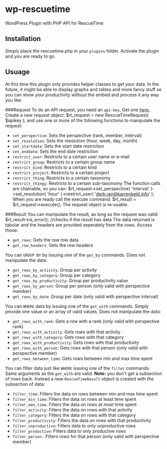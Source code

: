 wp-rescuetime
====================

WordPress Plugin with PHP API for RescueTime

Installation
--------------------
Simply place the rescuetime.php in your `plugins` folder. Activate the plugin and you are ready to go.

Usuage
--------------------
At this time this plugin only provides helper classes to get your data. In the future, it might be able
to display graphs and tables and more fancy stuff so you can show your productivity without the embed
and process it any way you like.

###Request
To do an API request, you need an `api-key`. Get one [here](https://www.rescuetime.com/anapi/setup)..
Create a new request object:
		$rt_request = new RescueTimeRequest( $apikey );
and use one or more of the following functions to manipulate the request:
- `set_perspective`: Sets the perspective (rank, member, interval)
- `set_resolution`: Sets the resolution (hour, week, day, month)
- `set_startdate`: Sets the start date restriction
- `set_enddate`: Sets the end date restriction 
- `restrict_user`: Restricts to a certain user name or e-mail
- `restrict_group`: Restricts to a certain group name
- `restrict_kind`: Restricts to a certain kind
- `restrict_project`: Restricts to a certain project
- `restrict_thing`: Restricts to a certain taxonomy
- `restrict_thingy`: Restricts to a certain sub-taxonomy
The function calls are chainable, so you can:
		$rt_request->set_perspective( 'interval' )->set_resolution( 'hour' )->restrict_user( 'derk-jan@karrenbeld.info' );
When you are ready call the execute command:
		$rt_result = $rt_request->execute();
The request object is re-usable.
		
###Result
You can manipulate the result, as long as the request was valid:
		$rt_result->is_error(); //checks if the result has data
The data returned is tabular and the headers are provided seperately from the rows. Access those:
- `get_rows`: Gets the raw row data
- `get_row_headers`: Gets the row headers

You can `GROUP BY` by issuing one of the `get_by` commands. Does not manipulate the data:
- `get_rows_by_activity`: Group per activity
- `get_rows_by_category`: Group per category
- `get_rows_by_productivity`: Group per productivity value
- `get_rows_by_person`: Group per person (only valid with perspective member)
- `get_rows_by_date`: Group per date (only valid with perspective interval)

You can `WHERE` data by issuing one of the `get_with` commands. Simply provide one value or an array of valid values. Does not manipulate the data:
- `get_rows_with_rank`: Gets a row with a rank (only valid with perspective rank)
- `get_rows_with_activity`: Gets rows with that activity
- `get_rows_with_category`: Gets rows with that category
- `get_rows_with_productivity`: Gets rows with that productivity
- `get_rows_with_person`: Gets rows with that person (only valid with perspective member)
- `get_rows_between_time`: Gets rows between min and max time spent

You can filter data just like `WHERE` issuing one of the `filter` commands. Same arguments as the `get_with` are valid. **Note:** you don't get a subsection of rows back. Instead a new `RescueTimeResult` object is created with the subsection of data:
- `filter_time`: Filters the data on rows between min and max time spent
- `filter_min_time`: Filters the data on rows at least time spent
- `filter_max_time`: Filters the data on rows at most time spent
- `filter_activity`: Filters the data on rows with that activity
- `filter_category`: Filters the data on rows with that category
- `filter_productivity`: Filters the data on rows with that productivity
- `filter_unproductive`: Filters data to only unproductive rows
- `filter_productive`: Filters data to only productive rows
- `filter_person` : Filters rows for that person (only valid with perspective member)
